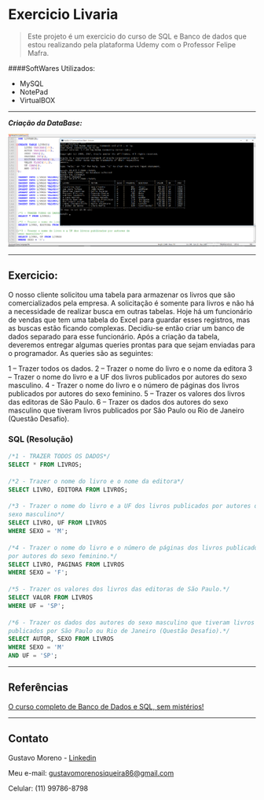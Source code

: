 # Exercicio Livaria 
> Este projeto é um exercicio do curso de SQL e Banco de dados que estou realizando pela plataforma Udemy com o Professor Felipe Mafra.

####SoftWares Utilizados: 
- MySQL
- NotePad
- VirtualBOX
---
_**Criação da DataBase:**_

![gustavo](print.png "Print MySQL e NotePad")

---

## Exercicio:

O nosso cliente solicitou uma tabela para armazenar os livros que são comercializados pela empresa. A solicitação é somente para livros e não há a necessidade de realizar busca em outras tabelas. Hoje há um funcionário de vendas que tem uma tabela do Excel para guardar esses registros, mas as buscas estão ficando complexas. Decidiu-se então criar um banco de dados separado para esse funcionário.
Após a criação da tabela, deveremos entregar algumas queries prontas para que sejam enviadas para o programador. As queries são as seguintes:

1 – Trazer todos os dados.
2 – Trazer o nome do livro e o nome da editora
3 – Trazer o nome do livro e a UF dos livros publicados por autores do sexo masculino.
4 - Trazer o nome do livro e o número de páginas dos livros publicados por autores do sexo feminino.
5 – Trazer os valores dos livros das editoras de São Paulo.
6 – Trazer os dados dos autores do sexo masculino que tiveram livros publicados por São Paulo ou Rio de Janeiro (Questão Desafio).

### SQL (Resolução)
```SQL
/*1 - TRAZER TODOS OS DADOS*/
SELECT * FROM LIVROS; 

/*2 - Trazer o nome do livro e o nome da editora*/
SELECT LIVRO, EDITORA FROM LIVROS;

/*3 - Trazer o nome do livro e a UF dos livros publicados por autores do 
sexo masculino*/
SELECT LIVRO, UF FROM LIVROS 
WHERE SEXO = 'M';

/*4 - Trazer o nome do livro e o número de páginas dos livros publicados 
por autores do sexo feminino.*/
SELECT LIVRO, PAGINAS FROM LIVROS
WHERE SEXO = 'F';

/*5 - Trazer os valores dos livros das editoras de São Paulo.*/
SELECT VALOR FROM LIVROS
WHERE UF = 'SP';

/*6 - Trazer os dados dos autores do sexo masculino que tiveram livros 
publicados por São Paulo ou Rio de Janeiro (Questão Desafio).*/
SELECT AUTOR, SEXO FROM LIVROS 
WHERE SEXO = 'M' 
AND UF = 'SP';
```
---

## Referências
[O curso completo de Banco de Dados e SQL, sem mistérios!][curso]

[curso]:https://www.udemy.com/course/bancos-de-dados-relacionais-basico-avancado/
---
## Contato 

Gustavo Moreno - [Linkedin](https://www.linkedin.com/in/gustavo-moreno-5803a0229)

Meu e-mail: gustavomorenosiqueira86@gmail.com

Celular: (11) 99786-8798